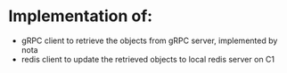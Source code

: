 # Implementation of:
* gRPC client to retrieve the objects from gRPC server, implemented by nota
* redis client to update the retrieved objects to local redis server on C1
